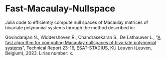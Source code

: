 # Fast-Macaulay-Nullspace

Julia code to efficiently compute null spaces of Macaulay matrices of bivariate polynomial systems through the method described in:

Govindarajan N., Widdershoven R., Chandrasekaran S., De Lathauwer L., "[A fast algorithm for computing Macaulay nullspaces of bivariate polynomial systems](https://ftp.esat.kuleuven.be/pub/stadius/ida/reports/23-16.pdf)", Technical Report 23-16, ESAT-STADIUS, KU Leuven (Leuven, Belgium), 2023.
Lirias number: x.
